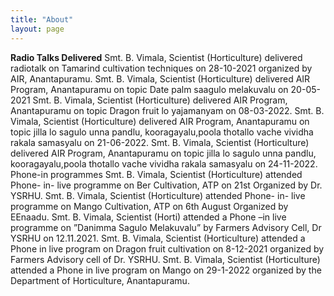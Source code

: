```yaml
---
title: "About"
layout: page
---
```


**Radio Talks Delivered**
Smt. B. Vimala, Scientist (Horticulture) delivered radiotalk on Tamarind cultivation techniques on 28-10-2021 organized by AIR, Anantapuramu.
Smt. B. Vimala, Scientist (Horticulture) delivered AIR Program, Anantapuramu on topic Date palm saagulo melakuvalu on 20-05-2021
Smt. B. Vimala, Scientist (Horticulture) delivered AIR Program, Anantapuramu on topic Dragon fruit lo yajamanyam on 08-03-2022.
Smt. B. Vimala, Scientist (Horticulture) delivered AIR Program, Anantapuramu on topic jilla lo sagulo unna pandlu, kooragayalu,poola thotallo vache vividha rakala samasyalu on 21-06-2022.
Smt. B. Vimala, Scientist (Horticulture) delivered AIR Program, Anantapuramu on topic jilla lo sagulo unna pandlu, kooragayalu,poola thotallo vache vividha rakala samasyalu on 24-11-2022.
Phone-in programmes
Smt. B. Vimala, Scientist (Horticulture) attended Phone- in- live programme on Ber Cultivation, ATP on 21st Organized by Dr. YSRHU.
Smt. B. Vimala, Scientist (Horticulture) attended Phone- in- live programme on Mango Cultivation, ATP on 6th August Organized by EEnaadu.
Smt. B. Vimala, Scientist (Horti) attended a Phone –in live programme on ”Danimma Sagulo Melakuvalu” by Farmers Advisory Cell, Dr YSRHU on 12.11.2021.
Smt. B. Vimala, Scientist (Horticulture) attended a Phone in live program on Dragon fruit cultivation on 8-12-2021 organized by Farmers Advisory cell of Dr. YSRHU.
Smt. B. Vimala, Scientist (Horticulture) attended a Phone in live program on Mango on 29-1-2022 organized by the Department of Horticulture, Anantapuramu.


